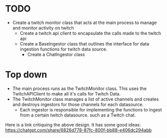# TODO
- Create a twitch monitor class that acts at the main process to manage and monitor activity on twitch
  - Create a twitch api client to encapsulate the calls made to the twitch api
  - Create a BaseIngestor class that outlines the interface for data ingestion functions for twitch data source.
    - Create a ChatIngestor class


# Top down
- The main process runs as the TwitchMonitor class. This uses the TwitchAPIClient to make all it's calls for Twitch Data.
- The TwitchMonitor class manages a list of active channels and creates and destroys ingestors for those channels for each datasource.
  - Each ingestor is responsible for implementing the functions to ingest from a certain twitch datasource. such as a Twitch chat.


Here is a link critiquing the above design. It has some good ideas:
https://chatgpt.com/share/6826d778-87fc-800f-bb88-e406dc294abb
